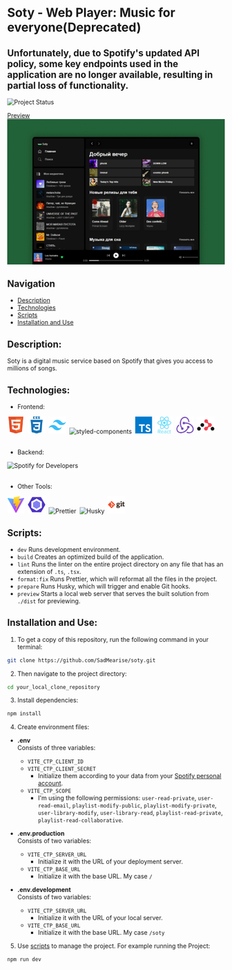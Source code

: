 # Soty - Web Player: Music for everyone(Deprecated)

## Unfortunately, due to Spotify's updated API policy, some key endpoints used in the application are no longer available, resulting in partial loss of functionality.

![Project Status](https://img.shields.io/badge/status-finished-brightgreen.svg)

[Preview](https://sadmearise.github.io/soty/)
![Preview](public/images/preview.jpg)

## Navigation

- [Description](#description)
- [Technologies](#technologies)
- [Scripts](#scripts)
- [Installation and Use](#installation-and-use)

## Description:

Soty is a digital music service based on Spotify that gives you access to millions of songs.

## Technologies:

- Frontend:

<div>
  <img src="https://github.com/devicons/devicon/blob/master/icons/html5/html5-original.svg" title="HTML5" alt="HTML" width="40" height="40"/>&nbsp;
  <img src="https://github.com/devicons/devicon/blob/master/icons/css3/css3-plain-wordmark.svg"  title="CSS3" alt="CSS" width="40" height="40"/>&nbsp;
  <img src="https://github.com/devicons/devicon/blob/master/icons/tailwindcss/tailwindcss-original.svg" title="Tailwind CSS" alt="Tailwind CSS" width="40" height="40"/>&nbsp;
  <img src="https://github.com/marwin1991/profile-technology-icons/assets/25181517/2a36d1f6-2198-4726-89ac-2148ce46a69a" title="styled-components" alt="styled-components" width="40" height="40" />&nbsp;
  <img src="https://github.com/devicons/devicon/blob/master/icons/typescript/typescript-original.svg" title="Typescript" alt="Typescript" width="40" height="40"/>&nbsp;
  <img src="https://github.com/devicons/devicon/blob/master/icons/react/react-original-wordmark.svg" title="React" alt="React" width="40" height="40"/>&nbsp;
  <img src="https://github.com/devicons/devicon/blob/master/icons/redux/redux-original.svg" title="Redux" alt="Redux " width="40" height="40"/>&nbsp;
  <img src="https://github.com/devicons/devicon/blob/master/icons/reactrouter/reactrouter-original.svg" title="React Router" alt="React Router" width="40" height="40"/>&nbsp;
</div>
<br>

- Backend:

<div>
  <img src="https://upload.wikimedia.org/wikipedia/commons/thumb/8/84/Spotify_icon.svg/1200px-Spotify_icon.svg.png" title="Spotify for Developers" alt="Spotify for Developers" width="40" height="40"/>&nbsp;
</div>
<br>

- Other Tools:

<div>
  <img src="https://github.com/devicons/devicon/blob/master/icons/vitejs/vitejs-original.svg" title="Vite" alt="Vite" width="40" height="40"/>&nbsp;
  <img src="https://github.com/devicons/devicon/blob/master/icons/eslint/eslint-original.svg" title="ESLint" alt="ESLint" width="40" height="40"/>&nbsp;
  <img src="https://raw.githubusercontent.com/prettier/prettier-logo/master/images/prettier-icon-light.png" title="Prettier" alt="Prettier" width="40" height="40"/>&nbsp;
  <img src="https://media.dev.to/cdn-cgi/image/width=1000,height=420,fit=cover,gravity=auto,format=auto/https%3A%2F%2Fdev-to-uploads.s3.amazonaws.com%2Fuploads%2Farticles%2Fv67mrvpgrqg19k3ifgll.png" title="Husky"  alt="Husky" width="95" height="40"/>&nbsp;
  <img src="https://github.com/devicons/devicon/blob/master/icons/git/git-original-wordmark.svg" title="Git" **alt="Git" width="40" height="40"/>
</div>

## Scripts:

- `dev` Runs development environment.
- `build` Creates an optimized build of the application.
- `lint` Runs the linter on the entire project directory on any file that has an extension of `.ts`, `.tsx`.
- `format:fix` Runs Prettier, which will reformat all the files in the project.
- `prepare` Runs Husky, which will trigger and enable Git hooks.
- `preview` Starts a local web server that serves the built solution from `./dist` for previewing.

## Installation and Use:

1. To get a copy of this repository, run the following command in your terminal:

```bash
git clone https://github.com/SadMearise/soty.git
```

2. Then navigate to the project directory:

```bash
cd your_local_clone_repository
```

3. Install dependencies:

```bash
npm install
```

4. Create environment files:

- **.env**  
  Consists of three variables:
  - `VITE_CTP_CLIENT_ID`
  - `VITE_CTP_CLIENT_SECRET`
    - Initialize them according to your data from your [Spotify personal account](https://developer.spotify.com/).
  - `VITE_CTP_SCOPE`
    - I'm using the following permissions: `user-read-private`, `user-read-email`, `playlist-modify-public`, `playlist-modify-private`, `user-library-modify`, `user-library-read`, `playlist-read-private`, `playlist-read-collaborative`.
- **.env.production**  
  Consists of two variables:

  - `VITE_CTP_SERVER_URL`
    - Initialize it with the URL of your deployment server.
  - `VITE_CTP_BASE_URL`
    - Initialize it with the base URL. My case `/`

- **.env.development**  
  Consists of two variables:
  - `VITE_CTP_SERVER_URL`
    - Initialize it with the URL of your local server.
  - `VITE_CTP_BASE_URL`
    - Initialize it with the base URL. My case `/soty`

5. Use [scripts](#scripts) to manage the project. For example running the Project:

```bash
npm run dev
```
